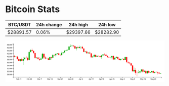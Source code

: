 # Bitcoin Stats

BTC/USDT|24h change|24h high|24h low|
|---|---|---|---|
|$28891.57|0.06%|$29397.66|$28282.90|

<img src="./chart.svg">
